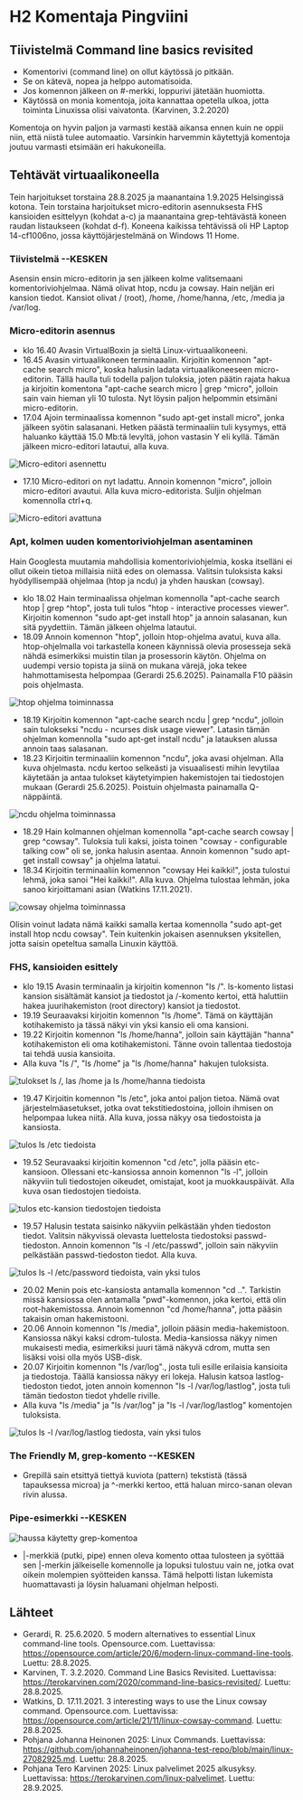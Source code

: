 # H2 Komentaja Pingviini

## Tiivistelmä Command line basics revisited

- Komentorivi (command line) on ollut käytössä jo pitkään.
- Se on kätevä, nopea ja helppo automatisoida.
- Jos komennon jälkeen on #-merkki, loppurivi jätetään huomiotta.
- Käytössä on monia komentoja, joita kannattaa opetella ulkoa, jotta toiminta Linuxissa olisi vaivatonta. (Karvinen, 3.2.2020)

Komentoja on hyvin paljon ja varmasti kestää aikansa ennen kuin ne oppii niin, että niistä tulee automaatio. Varsinkin harvemmin käytettyjä komentoja joutuu varmasti etsimään eri hakukoneilla. 


## Tehtävät virtuaalikoneella

Tein harjoitukset torstaina 28.8.2025 ja maanantaina 1.9.2025 Helsingissä kotona. Tein torstaina harjoitukset micro-editorin asennuksesta FHS kansioiden esittelyyn (kohdat a-c) ja maanantaina grep-tehtävästä koneen raudan listaukseen (kohdat d-f). Koneena kaikissa tehtävissä oli HP Laptop 14-cf1006no, jossa käyttöjärjestelmänä on Windows 11 Home. 


### Tiivistelmä      --KESKEN

Asensin ensin micro-editorin ja sen jälkeen kolme valitsemaani komentoriviohjelmaa. Nämä olivat htop, ncdu ja cowsay. Hain neljän eri kansion tiedot. Kansiot olivat / (root), /home, /home/hanna, /etc, /media ja /var/log.


### Micro-editorin asennus

* klo 16.40 Avasin VirtualBoxin ja sieltä Linux-virtuaalikoneeni.
* 16.45 Avasin virtuaalikoneen terminaaalin. Kirjoitin komennon "apt-cache search micro", koska halusin ladata virtuaalikoneeseen micro-editorin. Tällä haulla tuli todella paljon tuloksia, joten päätin rajata hakua ja kirjoitin komentona "apt-cache search micro | grep ^micro", jolloin sain vain hieman yli 10 tulosta. Nyt löysin paljon helpommin etsimäni micro-editorin.
* 17.04 Ajoin terminaalissa komennon "sudo apt-get install micro", jonka jälkeen syötin salasanani. Hetken päästä terminaaliin tuli kysymys, että haluanko käyttää 15.0 Mb:tä levyltä, johon vastasin Y eli kyllä. Tämän jälkeen micro-editori latautui, alla kuva.

![Micro-editori asennettu](images/h2-kuva1.jpg)

* 17.10 Micro-editori on nyt ladattu. Annoin komennon "micro", jolloin micro-editori avautui. Alla kuva micro-editorista. Suljin ohjelman komennolla ctrl+q.

![Micro-editori avattuna](images/h2-kuva2.jpg)

### Apt, kolmen uuden komentoriviohjelman asentaminen

Hain Googlesta muutamia mahdollisia komentoriviohjelmia, koska itselläni ei ollut oikein tietoa millaisia niitä edes on olemassa. Valitsin tuloksista kaksi hyödyllisempää ohjelmaa (htop ja ncdu) ja yhden hauskan (cowsay).

* klo 18.02 Hain terminaalissa ohjelman komennolla "apt-cache search htop | grep ^htop", josta tuli tulos "htop - interactive processes viewer". Kirjoitin komennon "sudo apt-get install htop" ja annoin salasanan, kun sitä pyydettiin. Tämän jälkeen ohjelma latautui.
* 18.09 Annoin komennon "htop", jolloin htop-ohjelma avatui, kuva alla. htop-ohjelmalla voi tarkastella koneen käynnissä olevia prosesseja sekä nähdä esimerkiksi muistin tilan ja prosessorin käytön. Ohjelma on uudempi versio topista ja siinä on mukana värejä, joka tekee hahmottamisesta helpompaa (Gerardi 25.6.2025). Painamalla F10 pääsin pois ohjelmasta.

![htop ohjelma toiminnassa](images/h2-kuva3.jpg)

* 18.19 Kirjoitin komennon "apt-cache search ncdu | grep ^ncdu", jolloin sain tulokseksi "ncdu - ncurses disk usage viewer". Latasin tämän ohjelman komennolla "sudo apt-get install ncdu" ja latauksen alussa annoin taas salasanan.
* 18.23 Kirjoitin terminaaliin komennon "ncdu", joka avasi ohjelman. Alla kuva ohjelmasta. ncdu kertoo selkeästi ja visuaalisesti mihin levytilaa käytetään ja antaa tulokset käytetyimpien hakemistojen tai tiedostojen mukaan (Gerardi 25.6.2025). Poistuin ohjelmasta painamalla Q-näppäintä.

![ncdu ohjelma toiminnassa](images/h2-kuva4.jpg)

* 18.29 Hain kolmannen ohjelman komennolla "apt-cache search cowsay | grep ^cowsay". Tuloksia tuli kaksi, joista toinen "cowsay - configurable talking cow" oli se, jonka halusin asentaa. Annoin komennon "sudo apt-get install cowsay" ja ohjelma latatui.
* 18.34 Kirjoitin terminaaliin komennon "cowsay Hei kaikki!", josta tulostui lehmä, joka sanoi "Hei kaikki!". Alla kuva. Ohjelma tulostaa lehmän, joka sanoo kirjoittamani asian (Watkins 17.11.2021).

![cowsay ohjelma toiminnassa](images/h2-kuva5.jpg)

Olisin voinut ladata nämä kaikki samalla kertaa komennolla "sudo apt-get install htop ncdu cowsay". Tein kuitenkin jokaisen asennuksen yksitellen, jotta saisin opeteltua samalla Linuxin käyttöä.


### FHS, kansioiden esittely

* klo 19.15 Avasin terminaalin ja kirjoitin komennon "ls /". ls-komento listasi kansion sisältämät kansiot ja tiedostot ja /-komento kertoi, että haluttiin hakea juurihakemiston (root directory) kansiot ja tiedostot.
* 19.19 Seuraavaksi kirjoitin komennon "ls /home". Tämä on käyttäjän kotihakemisto ja tässä näkyi vin yksi kansio eli oma kansioni.
* 19.22 Kirjoitin komennon "ls /home/hanna", jolloin sain käyttäjän "hanna" kotihakemiston eli oma kotihakemistoni. Tänne ovoin tallentaa tiedostoja tai tehdä uusia kansioita.
* Alla kuva "ls /", "ls /home" ja "ls /home/hanna" hakujen tuloksista.

![tulokset ls /, las /home ja ls /home/hanna tiedoista](images/h2-kuva6.jpg)

* 19.47 Kirjoitin komennon "ls /etc", joka antoi paljon tietoa. Nämä ovat järjestelmäasetukset, jotka ovat tekstitiedostoina, jolloin ihmisen on helpompaa lukea niitä. Alla kuva, jossa näkyy osa tiedostoista ja kansiosta.

![tulos ls /etc tiedoista](images/h2-kuva7.jpg)
  
* 19.52 Seuravaaksi kirjoitin komennon "cd /etc", jolla pääsin etc-kansioon. Ollessani etc-kansiossa annoin komennon "ls -l", jolloin näkyviin tuli tiedostojen oikeudet, omistajat, koot ja muokkauspäivät. Alla kuva osan tiedostojen tiedoista.

![tulos etc-kansion tiedostojen tiedoista](images/h2-kuva8.jpg)

* 19.57 Halusin testata saisinko näkyviin pelkästään yhden tiedoston tiedot. Valitsin näkyvissä olevasta luettelosta tiedostoksi passwd-tiedoston. Annoin komennon "ls -l /etc/passwd", jolloin sain näkyviin pelkästään passwd-tiedoston tiedot. Alla kuva.

![tulos ls -l /etc/password tiedoista, vain yksi tulos](images/h2-kuva9.jpg)

* 20.02 Menin pois etc-kansiosta antamalla komennon "cd ..". Tarkistin missä kansiossa olen antamalla "pwd"-komennon, joka kertoi, että olin  root-hakemistossa. Annoin komennon "cd /home/hanna", jotta pääsin takaisin oman hakemistooni.
* 20.06 Annoin komennon "ls /media", jolloin pääsin media-hakemistoon. Kansiossa näkyi kaksi cdrom-tulosta. Media-kansiossa näkyy nimen mukaisesti media, esimerkiksi juuri tämä näkyvä cdrom, mutta sen lisäksi voisi olla myös USB-disk.
* 20.07 Kirjoitin komennon "ls /var/log"., josta tuli esille erilaisia kansioita ja tiedostoja. Täällä kansiossa näkyy eri lokeja. Halusin katsoa lastlog-tiedoston tiedot, joten annoin komennon "ls -l /var/log/lastlog", josta tuli tämän tiedoston tiedot yhdelle riville.
* Alla kuva "ls /media" ja "ls /var/log" ja "ls -l /var/log/lastlog" komentojen tuloksista.

![tulos ls -l /var/log/lastlog tiedosta, vain yksi tulos](images/h2-kuva10.jpg)



### The Friendly M, grep-komento     --KESKEN

* Grepillä sain etsittyä tiettyä kuviota (pattern) tekstistä (tässä tapauksessa microa) ja ^-merkki kertoo, että haluan mirco-sanan olevan rivin alussa. 


### Pipe-esimerkki     --KESKEN

![haussa käytetty grep-komentoa](images/h2-kuva11.jpg)

* |-merkkiä (putki, pipe) ennen oleva komento ottaa tulosteen ja syöttää sen |-merkin jälkeiselle komennolle ja lopuksi tulostuu vain ne, jotka ovat oikein molempien syötteiden kanssa. Tämä helpotti listan lukemista huomattavasti ja löysin haluamani ohjelman helposti.


## Lähteet

* Gerardi, R. 25.6.2020. 5 modern alternatives to essential Linux command-line tools. Opensource.com. Luettavissa: https://opensource.com/article/20/6/modern-linux-command-line-tools. Luettu: 28.8.2025.
* Karvinen, T. 3.2.2020. Command Line Basics Revisited. Luettavissa: https://terokarvinen.com/2020/command-line-basics-revisited/. Luettu: 28.8.2025.
* Watkins, D. 17.11.2021. 3 interesting ways to use the Linux cowsay command. Opensource.com. Luettavissa: https://opensource.com/article/21/11/linux-cowsay-command. Luettu: 28.8.2025.
* Pohjana Johanna Heinonen 2025: Linux Commands. Luettavissa: https://github.com/johannaheinonen/johanna-test-repo/blob/main/linux-27082925.md. Luettu: 28.8.2025.
* Pohjana Tero Karvinen 2025: Linux palvelimet 2025 alkusyksy. Luettavissa: https://terokarvinen.com/linux-palvelimet. Luettu: 28.9.2025.
